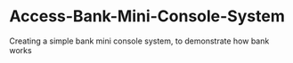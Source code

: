# Access-Bank-Mini-Console-System
Creating a simple bank mini console system, to demonstrate how bank works
